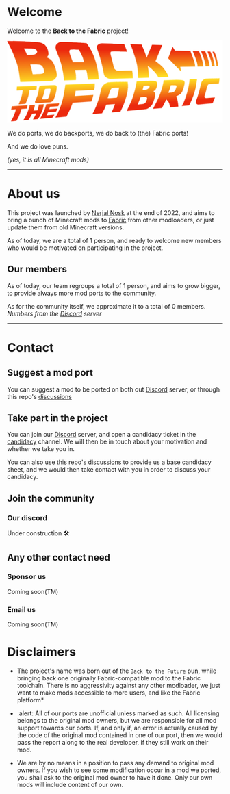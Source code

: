 # Welcome 

Welcome to the **Back to the Fabric** project!

![Back to the Fabric](https://raw.githubusercontent.com/Back-to-the-Fabric/.github/main/pictures/banner.png "Project logo")

We do ports, we do backports, we do back to (the) Fabric ports!

And we do love puns.

_(yes, it is all Minecraft mods)_

---

# About us

This project was launched by [Nerjal Nosk](https://github.com/NerjalNosk) at the end of 2022, and aims to bring a bunch of Minecraft mods to [Fabric](https://fabricmc.net) from other modloaders, or just update them from old Minecraft versions.

As of today, we are a total of <n>1</n> person, and ready to welcome new members who would be motivated on participating in the project.
<!-- Yes I used a non-existant HTML tag to distinguish the number. So what? At least it'll be easier to find out when updating -->

## Our members

As of today, our team regroups a total of <n>1</n> person, and aims to grow bigger, to provide always more mod ports to the community.

As for the community itself, we approximate it to a total of <n>0</n> members. _Numbers from the [Discord](#Our-Discord) server_

---

# Contact

## Suggest a mod port

You can suggest a mod to be ported on both out [Discord](#Our-Discord) server, or through this repo's [discussions](https://github.com/orgs/Back-to-the-Fabric/discussions)

<!--
TODO: add announcement discussion messages to provide templates
-->

## Take part in the project

You can join our [Discord](#Our-Discord) server, and open a candidacy ticket in the [candidacy](# "Not yet available") channel. We will then be in touch about your motivation and whether we take you in.

You can also use this repo's [discussions](https://github.com/orgs/Back-to-the-Fabric/discussions/categories/candidate) to provide us a base candidacy sheet<!--TODO: add announcement template and provide link-->, and we would then take contact with you in order to discuss your candidacy.

## Join the community

### Our discord

Under construction 🛠️

## Any other contact need

### Sponsor us

Coming soon(TM)

### Email us

Coming soon(TM)

# Disclaimers

* The project's name was born out of the `Back to the Future` pun, while bringing back one originally Fabric-compatible mod to the Fabric toolchain. There is no aggressivity against any other modloader, we just want to make mods accessible to more users, and like the Fabric platform*

* :alert: All of our ports are unofficial unless marked as such. All licensing belongs to the original mod owners, but we are responsible for all mod support towards our ports. If, and only if, an error is actually caused by the code of the original mod contained in one of our port, then we would pass the report along to the real developer, if they still work on their mod.

* We are by no means in a position to pass any demand to original mod owners. If you wish to see some modification occur in a mod we ported, you shall ask to the original mod owner to have it done. Only our own mods will include content of our own.
